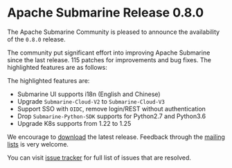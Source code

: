 <!--
Licensed under the Apache License, Version 2.0 (the "License");
you may not use this file except in compliance with the License.
You may obtain a copy of the License at

http://www.apache.org/licenses/LICENSE-2.0

Unless required by applicable law or agreed to in writing, software
distributed under the License is distributed on an "AS IS" BASIS,
WITHOUT WARRANTIES OR CONDITIONS OF ANY KIND, either express or implied.
See the License for the specific language governing permissions and
limitations under the License.
-->

# Apache Submarine Release 0.8.0

The Apache Submarine Community is pleased to announce the availability of the `0.8.0` release.

The community put significant effort into improving Apache Submarine since the last release.
115 patches for improvements and bug fixes. The highlighted features are as follows:

The highlighted features are:
- Submarine UI supports i18n (English and Chinese)
- Upgrade `Submarine-Cloud-V2` to `Submarine-Cloud-V3`
- Support SSO with `OIDC`, remove login/REST without authentication
- Drop `Submarine-Python-SDK` supports for Python2.7 and Python3.6
- Upgrade K8s supports from 1.22 to 1.25

We encourage to [download](/docs/download) the latest release. Feedback through the [mailing lists](/docs/community/) is very welcome.

You can visit [issue tracker](https://issues.apache.org/jira/secure/ReleaseNote.jspa?projectId=12322824&version=12351377) for full list of issues that are resolved.

